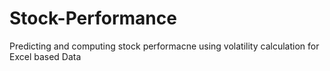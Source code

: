 # Stock-Performance
Predicting and computing stock performacne using volatility calculation for Excel based Data
